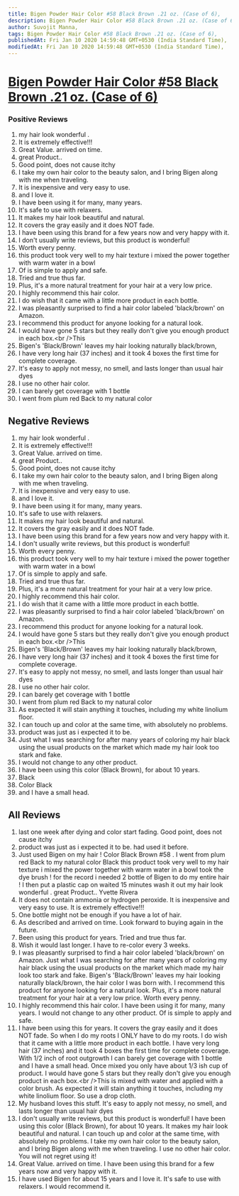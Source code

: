 ```yaml
---
title: Bigen Powder Hair Color #58 Black Brown .21 oz. (Case of 6),
description: Bigen Powder Hair Color #58 Black Brown .21 oz. (Case of 6),
author: Suvojit Manna,
tags: Bigen Powder Hair Color #58 Black Brown .21 oz. (Case of 6),
publishedAt: Fri Jan 10 2020 14:59:48 GMT+0530 (India Standard Time),
modifiedAt: Fri Jan 10 2020 14:59:48 GMT+0530 (India Standard Time),
---
```


# [Bigen Powder Hair Color #58 Black Brown .21 oz. (Case of 6)](https://products.checkmycream.com/products/Bigen-Powder-Hair-Color-58-Black-Brown-.21-oz.-(Case-of-6).html)

### Positive Reviews

<ol>
      <li>my hair look wonderful .</li>
      <li>It is extremely effective!!!</li>
      <li>Great Value. arrived on time.</li>
      <li>great Product..</li>
      <li>Good point, does not cause itchy</li>
      <li>I take my own hair color to the beauty salon, and I bring Bigen along with me when traveling.  </li>
      <li>It is inexpensive and very easy to use.  </li>
      <li>and I love it.  </li>
      <li>I have been using it for many, many years.</li>
      <li>It&#x27;s safe to use with relaxers.  </li>
      <li>It makes my hair look beautiful and natural.  </li>
      <li>It covers the gray easily and it does NOT fade.</li>
      <li>I have been using this brand for a few years now and very happy with it.</li>
      <li>I don&#x27;t usually write reviews, but this product is wonderful!  </li>
      <li>Worth every penny.</li>
      <li>this product took very well to my hair texture i mixed the power together with warm water in a bowl  </li>
      <li>Of is simple to apply and safe.</li>
      <li>Tried and true thus far.</li>
      <li>Plus, it&#x27;s a more natural treatment for your hair at a very low price.  </li>
      <li>I highly recommend this hair color.</li>
      <li>I do wish that it came with a little more product in each bottle.</li>
      <li>I was pleasantly surprised to find a hair color labeled &#x27;black/brown&#x27; on Amazon.  </li>
      <li>I recommend this product for anyone looking for a natural look.  </li>
      <li>I would have gone 5 stars but they really don&#x27;t give you enough product in each box.&lt;br /&gt;This</li>
      <li>Bigen&#x27;s &#x27;Black/Brown&#x27; leaves my hair looking naturally black/brown,</li>
      <li>I have very long hair (37 inches) and it took 4 boxes the first time for complete coverage.</li>
      <li>It&#x27;s easy to apply not messy, no smell, and lasts longer than usual hair dyes</li>
      <li>I use no other hair color.  </li>
      <li>I can barely get coverage with 1 bottle</li>
      <li>I went from plum red Back to my natural color</li>
</ol>


<h2>Negative Reviews</h2>
<ol>
<li> my hair look wonderful .</li>
<li> It is extremely effective!!!</li>
<li> Great Value. arrived on time.</li>
<li> great Product..</li>
<li> Good point, does not cause itchy</li>
<li> I take my own hair color to the beauty salon, and I bring Bigen along with me when traveling.  </li>
<li> It is inexpensive and very easy to use.  </li>
<li> and I love it.  </li>
<li> I have been using it for many, many years.</li>
<li> It&#x27;s safe to use with relaxers.  </li>
<li> It makes my hair look beautiful and natural.  </li>
<li> It covers the gray easily and it does NOT fade.</li>
<li> I have been using this brand for a few years now and very happy with it.</li>
<li> I don&#x27;t usually write reviews, but this product is wonderful!  </li>
<li> Worth every penny.</li>
<li> this product took very well to my hair texture i mixed the power together with warm water in a bowl  </li>
<li> Of is simple to apply and safe.</li>
<li> Tried and true thus far.</li>
<li> Plus, it&#x27;s a more natural treatment for your hair at a very low price.  </li>
<li> I highly recommend this hair color.</li>
<li> I do wish that it came with a little more product in each bottle.</li>
<li> I was pleasantly surprised to find a hair color labeled &#x27;black/brown&#x27; on Amazon.  </li>
<li> I recommend this product for anyone looking for a natural look.  </li>
<li> I would have gone 5 stars but they really don&#x27;t give you enough product in each box.&lt;br /&gt;This</li>
<li> Bigen&#x27;s &#x27;Black/Brown&#x27; leaves my hair looking naturally black/brown,</li>
<li> I have very long hair (37 inches) and it took 4 boxes the first time for complete coverage.</li>
<li> It&#x27;s easy to apply not messy, no smell, and lasts longer than usual hair dyes</li>
<li> I use no other hair color.  </li>
<li> I can barely get coverage with 1 bottle</li>
<li> I went from plum red Back to my natural color</li>
<li> As expected it will stain anything it touches, including my white linolium floor.</li>
<li> I can touch up and color at the same time, with absolutely no problems.  </li>
<li> product was just as i expected it to be.  </li>
<li> Just what I was searching for after many years of coloring my hair black using the usual products on the market which made my hair  look too stark and fake.  </li>
<li> I would not change to any other product.</li>
<li> I have been using this color (Black Brown), for about 10 years.  </li>
<li> Black</li>
<li> Color Black  </li>
<li> and I have a small head.</li>
</ol>

<h2>All Reviews</h2>

<ol>
    <li> last one week after dying and color start fading. Good point, does not cause itchy</li>
    <li> product was just as i expected it to be.  had used it before.</li>
    <li> Just used Bigen  on my hair ! Color Black  Brown #58  . I went from plum red Back to my natural color Black this product took very well to my hair texture i mixed the power together with warm water in a bowl  took the dye brush ! for the record i needed 2 bottle of Bigen to do my entire hair ! I then put a plastic cap on waited 15 minutes wash it out my hair look wonderful . great Product.. Yvette Rivera</li>
    <li> It does not contain ammonia or hydrogen peroxide.  It is inexpensive and very easy to use.  It is extremely effective!!!</li>
    <li> One bottle might not be enough if you have a lot of hair.</li>
    <li> As described and arrived on time.  Look forward to buying again in the future.</li>
    <li> Been using this product for years. Tried and true thus far.</li>
    <li> Wish it would last longer.  I have to re-color every 3 weeks.</li>
    <li> I was pleasantly surprised to find a hair color labeled &#x27;black/brown&#x27; on Amazon.  Just what I was searching for after many years of coloring my hair black using the usual products on the market which made my hair  look too stark and fake.  Bigen&#x27;s &#x27;Black/Brown&#x27; leaves my hair looking naturally black/brown, the hair color I was born with.  I recommend this product for anyone looking for a natural look.  Plus, it&#x27;s a more natural treatment for your hair at a very low price.  Worth every penny.</li>
    <li> I highly recommend this hair color. I have been using it for many, many years. I would not change to any other product. Of is simple to apply and safe.</li>
    <li> I have been using this for years. It covers the gray easily and it does NOT fade. So when I do my roots I ONLY have to do my roots. I do wish that it came with a little more product in each bottle. I have very long hair (37 inches) and it took 4 boxes the first time for complete coverage. With 1/2 inch of root outgrowth I can barely get coverage with 1 bottle and I have a small head. Once mixed you only have about 1/3 ish cup of product. I would have gone 5 stars but they really don&#x27;t give you enough product in each box.&lt;br /&gt;This is mixed with water and applied with a color brush. As expected it will stain anything it touches, including my white linolium floor. So use a drop cloth.</li>
    <li> My husband loves this stuff. It&#x27;s easy to apply not messy, no smell, and lasts longer than usual hair dyes</li>
    <li> I don&#x27;t usually write reviews, but this product is wonderful!  I have been using this color (Black Brown), for about 10 years.  It makes my hair look beautiful and natural.  I can touch up and color at the same time, with absolutely no problems.  I take my own hair color to the beauty salon, and I bring Bigen along with me when traveling.  I use no other hair color.  You will not regret using it!</li>
    <li> Great Value. arrived on time. I have been using this brand for a few years now and very happy with it.</li>
    <li> I have used Bigen for about 15 years and I love it.  It&#x27;s safe to use with relaxers.  I would recommend it.</li>
</ol>




